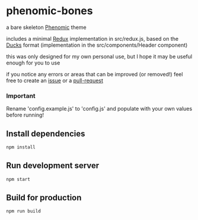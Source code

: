# phenomic-bones

a bare skeleton [Phenomic](https://github.com/MoOx/phenomic) theme

includes a minimal [Redux](https://github.com/reactjs/redux) implementation in src/redux.js, based on the [Ducks](https://github.com/erikras/ducks-modular-redux) format (implementation in the src/components/Header component)

this was only designed for my own personal use, but I hope it may be useful enough for you to use

if you notice any errors or areas that can be improved (or removed!) feel free to create an [issue](https://github.com/pathogen-nz/phenomic-bones/issues) or a [pull-request](https://github.com/pathogen-nz/phenomic-bones/pulls)

### Important

Rename 'config.example.js' to 'config.js' and populate with your own values before running!

## Install dependencies

```sh
npm install
```

## Run development server

```sh
npm start
```

## Build for production

```sh
npm run build
```
